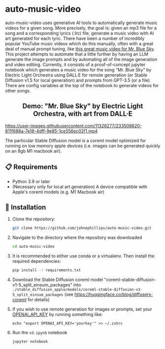 # auto-music-video

auto-music-video uses generative AI tools to automatically generate music videos for a given song. More precisely, the goal is: given an mp3 file for a song and a corresponding lyrics (.lrc) file, generate a music video with AI art generated for each lyric. There have been a number of incredibly popular YouTube music videos which do this manually, often with a great deal of manual prompt tuning, like [this great music video for Mr. Blue Sky](https://www.youtube.com/watch?v=nyD6g47DHQk). This project attempts to automate that a little further by having an LLM generate the image prompts and by automating all of the image generation and video editing. Currently, it consists of a proof-of-concept jupyter notebook which generates a music video for the song "Mr. Blue Sky" by Electric Light Orchestra using DALL·E for remote generation (or Stable Diffusion v1.5 for local generation) and prompts from GPT-3.5 (or a file). There are config variables at the top of the notebook to generate videos for other songs.

<h2 align="center"> Demo: "Mr. Blue Sky" by Electric Light Orchestra, with art from DALL·E </h2>

https://user-images.githubusercontent.com/11326277/233508620-811f688a-7e18-4dff-9e85-1ce556ec02f1.mp4

The particular Stable Diffusion model is a coreml model optimized for running on low memory apple devices
(i.e. images can be generated quickly on an 8gb M1 macbook air).

## 📋 Requirements
- Python 3.9 or later
- (Necessary only for local art generation) A device compatible with Apple's coreml models (e.g. M1 Macbook air)

## 💾 Installation
1. Clone the repository:

    ```bash
    git clone https://github.com/johnephillips/auto-music-video.git
    ```

2. Navigate to the directory where the repository was downloaded

    ```bash
    cd auto-music-video
    ```

3. It is recommended to either use conda or a virtualenv. Then install the required dependencies:

    ```bash
    pip install -r requirements.txt
    ```

4. Download the Stable Diffusion coreml model "coreml-stable-diffusion-v1-5_split_einsum_packages" into
`./stable_diffusion_apple/models/coreml-stable-diffusion-v1-5_split_einsum_packages` (see https://huggingface.co/blog/diffusers-coreml for details)

5. If you wish to use remote generation for images or prompts, set your [OPENAI_API_KEY](https://help.openai.com/en/articles/5112595-best-practices-for-api-key-safety) by running something like:
    ```
    echo "export OPENAI_API_KEY='yourkey'" >> ~/.zshrc
    ```

5. Run the `sd.ipynb` notebook
    ```bash
    jupyter notebook
    ```
